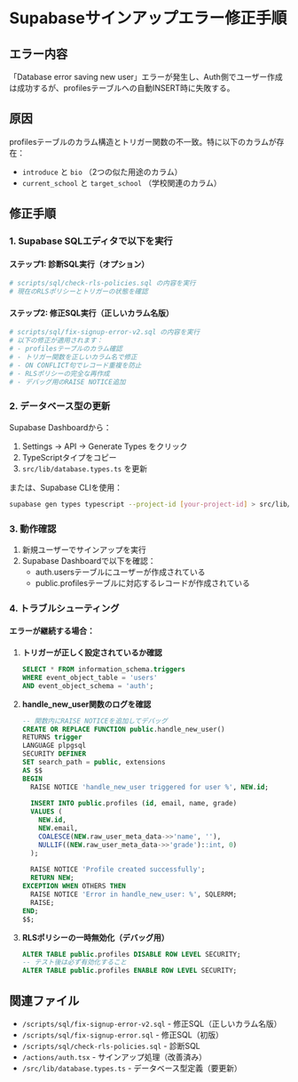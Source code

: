 # Supabaseサインアップエラー修正手順

## エラー内容
「Database error saving new user」エラーが発生し、Auth側でユーザー作成は成功するが、profilesテーブルへの自動INSERT時に失敗する。

## 原因
profilesテーブルのカラム構造とトリガー関数の不一致。特に以下のカラムが存在：
- `introduce` と `bio` （2つの似た用途のカラム）
- `current_school` と `target_school` （学校関連のカラム）

## 修正手順

### 1. Supabase SQLエディタで以下を実行

#### ステップ1: 診断SQL実行（オプション）
```bash
# scripts/sql/check-rls-policies.sql の内容を実行
# 現在のRLSポリシーとトリガーの状態を確認
```

#### ステップ2: 修正SQL実行（正しいカラム名版）
```bash
# scripts/sql/fix-signup-error-v2.sql の内容を実行
# 以下の修正が適用されます：
# - profilesテーブルのカラム確認
# - トリガー関数を正しいカラム名で修正
# - ON CONFLICT句でレコード重複を防止
# - RLSポリシーの完全な再作成
# - デバッグ用のRAISE NOTICE追加
```

### 2. データベース型の更新

Supabase Dashboardから：
1. Settings → API → Generate Types をクリック
2. TypeScriptタイプをコピー
3. `src/lib/database.types.ts` を更新

または、Supabase CLIを使用：
```bash
supabase gen types typescript --project-id [your-project-id] > src/lib/database.types.ts
```

### 3. 動作確認

1. 新規ユーザーでサインアップを実行
2. Supabase Dashboardで以下を確認：
   - auth.usersテーブルにユーザーが作成されている
   - public.profilesテーブルに対応するレコードが作成されている

### 4. トラブルシューティング

#### エラーが継続する場合：

1. **トリガーが正しく設定されているか確認**
   ```sql
   SELECT * FROM information_schema.triggers 
   WHERE event_object_table = 'users' 
   AND event_object_schema = 'auth';
   ```

2. **handle_new_user関数のログを確認**
   ```sql
   -- 関数内にRAISE NOTICEを追加してデバッグ
   CREATE OR REPLACE FUNCTION public.handle_new_user()
   RETURNS trigger
   LANGUAGE plpgsql
   SECURITY DEFINER
   SET search_path = public, extensions
   AS $$
   BEGIN
     RAISE NOTICE 'handle_new_user triggered for user %', NEW.id;
     
     INSERT INTO public.profiles (id, email, name, grade)
     VALUES (
       NEW.id, 
       NEW.email, 
       COALESCE(NEW.raw_user_meta_data->>'name', ''),
       NULLIF((NEW.raw_user_meta_data->>'grade')::int, 0)
     );
     
     RAISE NOTICE 'Profile created successfully';
     RETURN NEW;
   EXCEPTION WHEN OTHERS THEN
     RAISE NOTICE 'Error in handle_new_user: %', SQLERRM;
     RAISE;
   END;
   $$;
   ```

3. **RLSポリシーの一時無効化（デバッグ用）**
   ```sql
   ALTER TABLE public.profiles DISABLE ROW LEVEL SECURITY;
   -- テスト後は必ず有効化すること
   ALTER TABLE public.profiles ENABLE ROW LEVEL SECURITY;
   ```

## 関連ファイル

- `/scripts/sql/fix-signup-error-v2.sql` - 修正SQL（正しいカラム名版）
- `/scripts/sql/fix-signup-error.sql` - 修正SQL（初版）
- `/scripts/sql/check-rls-policies.sql` - 診断SQL
- `/actions/auth.tsx` - サインアップ処理（改善済み）
- `/src/lib/database.types.ts` - データベース型定義（要更新）